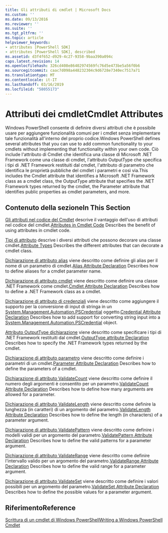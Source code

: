 ```yaml
---
title: Gli attributi di cmdlet | Microsoft Docs
ms.custom: ''
ms.date: 09/13/2016
ms.reviewer: ''
ms.suite: ''
ms.tgt_pltfrm: ''
ms.topic: article
helpviewer_keywords:
- attributes [PowerShell SDK]
- attributes [PowerShell SDK], described
ms.assetid: d3f4f652-d929-4c27-9358-9baa390a094c
caps.latest.revision: 14
ms.openlocfilehash: 326cd408e86402974569fc76d5e473be5a56f0b6
ms.sourcegitcommit: caac7d098a448232304c9d6728e7340ec7517a71
ms.translationtype: MT
ms.contentlocale: it-IT
ms.lasthandoff: 03/16/2019
ms.locfileid: "58055173"
---
```

# <a name="cmdlet-attributes"></a><span data-ttu-id="96d53-102">Attributi dei cmdlet</span><span class="sxs-lookup"><span data-stu-id="96d53-102">Cmdlet Attributes</span></span>

<span data-ttu-id="96d53-103">Windows PowerShell consente di definire diversi attributi che è possibile usare per aggiungere funzionalità comuni per i cmdlet senza implementare tale funzionalità all'interno del proprio codice.</span><span class="sxs-lookup"><span data-stu-id="96d53-103">Windows PowerShell defines several attributes that you can use to add common functionality to your cmdlets without implementing that functionality within your own code.</span></span> <span data-ttu-id="96d53-104">Ciò include l'attributo di Cmdlet che identifica una classe di Microsoft .NET Framework come una classe di cmdlet, l'attributo OutputType che specifica i tipi di .NET Framework restituiti dal cmdlet, l'attributo di parametro che identifica le proprietà pubbliche del cmdlet i parametri e così via.</span><span class="sxs-lookup"><span data-stu-id="96d53-104">This includes the Cmdlet attribute that identifies a Microsoft .NET Framework class as a cmdlet class, the OutputType attribute that specifies the .NET Framework types returned by the cmdlet, the Parameter attribute that identifies public properties as cmdlet parameters, and more.</span></span>

## <a name="in-this-section"></a><span data-ttu-id="96d53-105">Contenuto della sezione</span><span class="sxs-lookup"><span data-stu-id="96d53-105">In This Section</span></span>

<span data-ttu-id="96d53-106">[Gli attributi nel codice del Cmdlet](./attributes-in-cmdlet-code.md) descrive il vantaggio dell'uso di attributi nel codice del cmdlet.</span><span class="sxs-lookup"><span data-stu-id="96d53-106">[Attributes in Cmdlet Code](./attributes-in-cmdlet-code.md) Describes the benefit of using attributes in cmdlet code.</span></span>

<span data-ttu-id="96d53-107">[Tipi di attributo](./attribute-types.md) descrive i diversi attributi che possono decorare una classe cmdlet.</span><span class="sxs-lookup"><span data-stu-id="96d53-107">[Attribute Types](./attribute-types.md) Describes the different attributes that can decorate a cmdlet class.</span></span>

<span data-ttu-id="96d53-108">[Dichiarazione di attributo alias](./alias-attribute-declaration.md) viene descritto come definire gli alias per il nome di un parametro di cmdlet.</span><span class="sxs-lookup"><span data-stu-id="96d53-108">[Alias Attribute Declaration](./alias-attribute-declaration.md) Describes how to define aliases for a cmdlet parameter name.</span></span>

<span data-ttu-id="96d53-109">[Dichiarazione di attributo cmdlet](./cmdlet-attribute-declaration.md) viene descritto come definire una classe .NET Framework come cmdlet.</span><span class="sxs-lookup"><span data-stu-id="96d53-109">[Cmdlet Attribute Declaration](./cmdlet-attribute-declaration.md) Describes how to define a .NET Framework class as a cmdlet.</span></span>

<span data-ttu-id="96d53-110">[Dichiarazione di attributo di credenziali](./credential-attribute-declaration.md) viene descritto come aggiungere il supporto per la conversione di input di stringa in un [System.Management.Automation.PSCredential](/dotnet/api/System.Management.Automation.PSCredential) oggetto.</span><span class="sxs-lookup"><span data-stu-id="96d53-110">[Credential Attribute Declaration](./credential-attribute-declaration.md) Describes how to add support for converting string input into a [System.Management.Automation.PSCredential](/dotnet/api/System.Management.Automation.PSCredential) object.</span></span>

<span data-ttu-id="96d53-111">[Attributo OutputType dichiarazione](./outputtype-attribute-declaration.md) viene descritto come specificare i tipi di .NET Framework restituiti dal cmdlet.</span><span class="sxs-lookup"><span data-stu-id="96d53-111">[OutputType attribute Declaration](./outputtype-attribute-declaration.md) Describes how to specify the .NET Framework types returned by the cmdlet.</span></span>

<span data-ttu-id="96d53-112">[Dichiarazione di attributo parametro](./parameter-attribute-declaration.md) viene descritto come definire i parametri di un cmdlet.</span><span class="sxs-lookup"><span data-stu-id="96d53-112">[Parameter Attribute Declaration](./parameter-attribute-declaration.md) Describes how to define the parameters of a cmdlet.</span></span>

<span data-ttu-id="96d53-113">[Dichiarazione di attributo ValidateCount](./validatecount-attribute-declaration.md) viene descritto come definire il numero degli argomenti è consentito per un parametro.</span><span class="sxs-lookup"><span data-stu-id="96d53-113">[ValidateCount Attribute Declaration](./validatecount-attribute-declaration.md) Describes how to define how many arguments are allowed for a parameter.</span></span>

<span data-ttu-id="96d53-114">[Dichiarazione di attributo ValidateLength](./validatelength-attribute-declaration.md) viene descritto come definire la lunghezza (in caratteri) di un argomento del parametro.</span><span class="sxs-lookup"><span data-stu-id="96d53-114">[ValidateLength Attribute Declaration](./validatelength-attribute-declaration.md) Describes how to define the length (in characters) of a parameter argument.</span></span>

<span data-ttu-id="96d53-115">[Dichiarazione di attributo ValidatePattern](./validatepattern-attribute-declaration.md) viene descritto come definire i modelli validi per un argomento del parametro.</span><span class="sxs-lookup"><span data-stu-id="96d53-115">[ValidatePattern Attribute Declaration](./validatepattern-attribute-declaration.md) Describes how to define the valid patterns for a parameter argument.</span></span>

<span data-ttu-id="96d53-116">[Dichiarazione di attributo ValidateRange](./validaterange-attribute-declaration.md) viene descritto come definire l'intervallo valido per un argomento del parametro.</span><span class="sxs-lookup"><span data-stu-id="96d53-116">[ValidateRange Attribute Declaration](./validaterange-attribute-declaration.md) Describes how to define the valid range for a parameter argument.</span></span>

<span data-ttu-id="96d53-117">[Dichiarazione di attributo ValidateSet](./validateset-attribute-declaration.md) viene descritto come definire i valori possibili per un argomento del parametro.</span><span class="sxs-lookup"><span data-stu-id="96d53-117">[ValidateSet Attribute Declaration](./validateset-attribute-declaration.md) Describes how to define the possible values for a parameter argument.</span></span>

## <a name="reference"></a><span data-ttu-id="96d53-118">Riferimento</span><span class="sxs-lookup"><span data-stu-id="96d53-118">Reference</span></span>

[<span data-ttu-id="96d53-119">Scrittura di un cmdlet di Windows PowerShell</span><span class="sxs-lookup"><span data-stu-id="96d53-119">Writing a Windows PowerShell Cmdlet</span></span>](./writing-a-windows-powershell-cmdlet.md)

